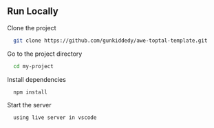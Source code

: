 

## Run Locally

Clone the project

```bash
  git clone https://github.com/gunkiddedy/awe-toptal-template.git
```

Go to the project directory

```bash
  cd my-project
```

Install dependencies

```bash
  npm install
```

Start the server 

```bash
  using live server in vscode
```

